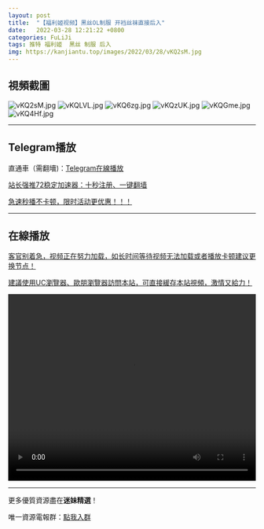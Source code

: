 ```yaml
---
layout: post
title:  "【福利姬视频】黑丝OL制服 开裆丝袜直接后入"
date:   2022-03-28 12:21:22 +0800
categories: FuLiJi
tags: 推特 福利姬  黑丝 制服 后入
img: https://kanjiantu.top/images/2022/03/28/vKQ2sM.jpg
---
```



## 視頻截圖

![vKQ2sM.jpg](https://kanjiantu.top/images/2022/03/28/vKQ2sM.jpg)
![vKQLVL.jpg](https://kanjiantu.top/images/2022/03/28/vKQLVL.jpg)
![vKQ6zg.jpg](https://kanjiantu.top/images/2022/03/28/vKQ6zg.jpg)
![vKQzUK.jpg](https://kanjiantu.top/images/2022/03/28/vKQzUK.jpg)
![vKQGme.jpg](https://kanjiantu.top/images/2022/03/28/vKQGme.jpg)
![vKQ4Hf.jpg](https://kanjiantu.top/images/2022/03/28/vKQ4Hf.jpg)

* * *
## Telegram播放

直通車（需翻墻)：[Telegram在線播放](https://t.me/mimeijingxuan/266)

<u>站长强推72稳定加速器：[十秒注册、一键翻墙](https://72vpn.xyz/#/register?code=mimei) </u>


<u>急速秒播不卡顿，限时活动更优惠！！！</u>
* * *
## 在線播放
<u>客官别着急，视频正在努力加载，如长时间等待视频无法加载或者播放卡顿建议更换节点！</u>

<u>建議使用UC瀏覽器、歐朋瀏覽器訪問本站，可直接緩存本站視頻，激情又給力！</u>
<center><video src="https://cdn.publer.io/uploads/videos/6247fe61db279736bfa815b1/6cec12cc46974f427b9e1145d0a8ce11.mp4" width="100%" height="380px" controls="controls"></video></center>


* * *
更多優質資源盡在**迷妹精選**！

唯一資源電報群：[點我入群](https://t.me/mimeijingxuan)


